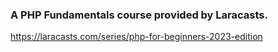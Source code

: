 ### A PHP Fundamentals course provided by Laracasts.

https://laracasts.com/series/php-for-beginners-2023-edition